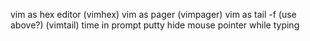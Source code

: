 vim as hex editor (vimhex)
vim as pager (vimpager)
vim as tail -f (use above?) (vimtail)
time in prompt
putty hide mouse pointer while typing
